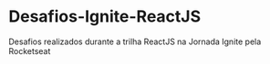 # Desafios-Ignite-ReactJS
Desafios realizados durante a trilha ReactJS na Jornada Ignite pela Rocketseat
